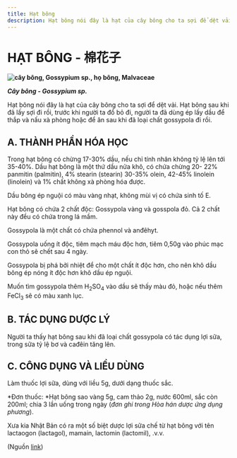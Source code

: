 ```yaml
---
title: Hạt bông
description: Hạt bông nói đây là hạt của cây bông cho ta sợi để dệt vải. Hạt bông sau khi đã lấy sợi đi rồi, trước khi người ta đổ bỏ đi, gần đây người ta đã dùng ép lấy dầu để thắp và nấu xà phòng hoặc để ăn sau khi đã loại chất gossypola đi rồi.
---
```

# HẠT BÔNG - 棉花子

**![cây bông, Gossypium sp., họ bông, Malvaceae](/imgs/do-tat-loi/ctvvtvn/hat-bong.jpg)**

***Cây bông - Gossypium sp.***

Hạt bông nói đây là hạt của cây bông cho ta sợi để dệt vải. Hạt bông sau khi đã lấy sợi đi rồi, trước khi người ta đổ bỏ đi, người ta đã dùng ép lấy dầu để thắp và nấu xà phòng hoặc để ăn sau khi đã loại chất gossypola đi rồi.

## A. THÀNH PHẦN HÓA HỌC

Trong hạt bông có chừng 17-30% dầu, nếu chỉ tính nhân không tỷ lệ lên tới 35-40%. Dầu hạt bông là một thứ dầu nửa khô, có chứa chừng 20- 22% panmitin (palmitin), 4% stearin (stearin) 30-35% olein, 42-45% linolein (linolein) và 1% chất không xà phòng hóa được.

Dầu bông ép nguội có màu vàng nhạt, không mùi vị có chứa sinh tố E.

Hạt bông có chứa 2 chất độc: Gossypola vàng và gosspola đỏ. Cả 2 chất này đều có chứa trong lá mầm.

Gossypola là một chất có chứa phennol và anđêhyt.

Gossypola uống ít độc, tiêm mạch máu độc hơn, tiêm 0,50g vào phúc mạc con thỏ sẽ chết sau 4 ngày.

Gossypola bị phá bởi nhiệt để cho một chất ít độc hơn, cho nên khô dầu bông ép nóng ít độc hơn khô dầu ép nguội.

Muốn tìm gossypola thêm H<sub>2</sub>SO<sub>4</sub> vào dầu sẽ thấy màu đỏ, hoặc nếu thêm FeCl<sub>3</sub> sẽ có màu xanh lục.

## B. TÁC DỤNG DƯỢC LÝ

Người ta thấy hạt bông sau khi đã loại chất gossypola có tác dụng lợi sữa, trong sữa tỷ lệ bơ và cađêin tăng lên.

## C. CÔNG DỤNG VÀ LIỀU DÙNG

Làm thuốc lợi sữa, dùng với liều 5g, dưới dạng thuốc sắc.

*Đơn thuốc: *Hạt bông sao vàng 5g, cam thảo 2g, nước 600ml, sắc còn 200ml; chia 3 lần uống trong ngày (*đơn ghi trong Hòa hán dược ứng dụng phương*).

Xưa kia Nhật Bản có ra một số biệt dược lợi sữa chế từ hạt bông với tên lactaogon (lactagol), mamain, lactomin (lactomil), .v.v.

(Nguồn <a href="http://www.thuocvuonnha.com/nhung-cay-thuoc-va-vi-thuoc-viet-nam/ket-qua-tra-cuu/hat-bong" target="_blank">link</a>)
